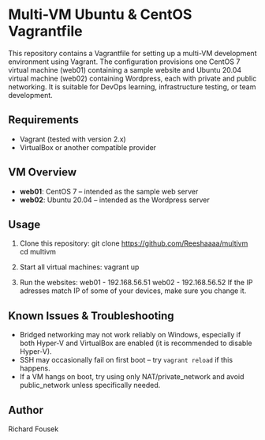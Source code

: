 Multi-VM Ubuntu & CentOS Vagrantfile
====================================

This repository contains a Vagrantfile for setting up a multi-VM development environment using Vagrant. The configuration provisions one CentOS 7 virtual machine (web01) containing a sample website and Ubuntu 20.04 virtual machine (web02) containing Wordpress, each with private and public networking. It is suitable for DevOps learning, infrastructure testing, or team development.

Requirements
------------

- Vagrant (tested with version 2.x)
- VirtualBox or another compatible provider

VM Overview
-----------

- **web01**: CentOS 7 – intended as the sample web server
- **web02**: Ubuntu 20.04 – intended as the Wordpress server

Usage
-----

1. Clone this repository:
    git clone https://github.com/Reeshaaaa/multivm
    cd multivm

2. Start all virtual machines:
    vagrant up

3. Run the websites:
    web01 - 192.168.56.51
    web02 - 192.168.56.52
    If the IP adresses match IP of some of your devices, make sure you change it.

Known Issues & Troubleshooting
-----------------------------

- Bridged networking may not work reliably on Windows, especially if both Hyper-V and VirtualBox are enabled (it is recommended to disable Hyper-V).
- SSH may occasionally fail on first boot – try `vagrant reload` if this happens.
- If a VM hangs on boot, try using only NAT/private_network and avoid public_network unless specifically needed.

Author
------

Richard Fousek
